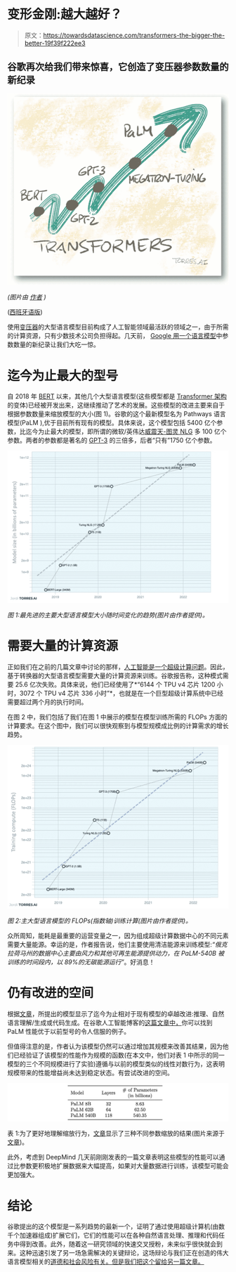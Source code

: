 # 变形金刚:越大越好？

> 原文：<https://towardsdatascience.com/transformers-the-bigger-the-better-19f39f222ee3>

## 谷歌再次给我们带来惊喜，它创造了变压器参数数量的新纪录

![](img/617c568dccb3070c76b57e2fb6ce197c.png)

*(图片由* [*作者*](https://torres.ai) *)*

([西班牙语版](https://torres.ai/nuevo-record-de-google-en-el-tamano-de-un-modelo-de-lenguaje-con-transformers/))

使用[变压器](https://torres-ai.medium.com/how-to-take-advantage-of-the-new-disruptive-ai-technology-called-transformers-9e57a26506cb)的大型语言模型目前构成了人工智能领域最活跃的领域之一，由于所需的计算资源，只有少数技术公司负担得起。几天前， [Google 用一个语言模型](https://storage.googleapis.com/pathways-language-model/PaLM-paper.pdf)中参数数量的新纪录让我们大吃一惊。

# **迄今为止最大的型号**

自 2018 年 [BERT](https://arxiv.org/pdf/1810.04805.pdf) 以来，其他几个大型语言模型(这些模型都是 [Transformer 架构](https://arxiv.org/pdf/1706.03762.pdf)的变体)已经被开发出来，这继续推动了艺术的发展。这些模型的改进主要来自于根据参数数量来缩放模型的大小(图 1)。谷歌的这个最新模型名为 Pathways 语言模型(PaLM ),优于目前所有现有的模型。具体来说，这个模型包括 5400 亿个参数，比迄今为止最大的模型，即所谓的微软/英伟达[威震天-图灵 NLG](https://arxiv.org/abs/2201.11990) 多 100 亿个参数。两者的参数都是著名的 [GPT-3](https://arxiv.org/abs/2005.14165) 的三倍多，后者“只有”1750 亿个参数。

![](img/459bf0343d1dd172144380edcb62e27f.png)

*图 1:最先进的主要大型语言模型大小随时间变化的趋势(图片由作者提供)。*

# 需要大量的计算资源

正如我们在之前的几篇文章中讨论的那样，[人工智能是一个超级计算问题](/artificial-intelligence-is-a-supercomputing-problem-4b0edbc2888d)。因此，基于转换器的大型语言模型需要大量的计算资源来训练。谷歌报告称，这种模式需要 25.6 亿次失败。具体来说，他们已经使用了*“6144 个 TPU v4 芯片 1200 小时，3072 个 TPU v4 芯片 336 小时”*，也就是在一个巨型超级计算系统中已经需要超过两个月的执行时间。

在图 2 中，我们包括了我们在图 1 中展示的模型在模型训练所需的 FLOPs 方面的计算要求。在这个图中，我们可以很快观察到与模型规模成比例的计算需求的增长趋势。

![](img/9d97962e7226f57703661d89273ea528.png)

*图 2:主大型语言模型的 FLOPs(指数轴)训练计算(图片由作者提供)。*

众所周知，能耗是最重要的运营变量之一，因为组成超级计算数据中心的不同元素需要大量能源。幸运的是，作者报告说，他们主要使用清洁能源来训练模型:*“俄克拉荷马州的数据中心主要由风力和其他可再生能源提供动力，在 PaLM-540B 被训练的时间段内，以 89%的无碳能源运行”*。好消息！

# **仍有改进的空间**

根据[文章](https://goo.gle/palm-paper)，所提出的模型显示了迄今为止相对于现有模型的卓越改进:推理、自然语言理解/生成或代码生成。在谷歌人工智能博客的[这篇文章中，](https://ai.googleblog.com/2022/04/pathways-language-model-palm-scaling-to.html)你可以找到 PaLM 性能优于以前型号的令人信服的例子。

但值得注意的是，作者认为该模型仍然可以通过增加其规模来改善其结果，因为他们已经验证了该模型的性能作为规模的函数(在本文中，他们对表 1 中所示的同一模型的三个不同规模进行了实验)遵循与以前的模型类似的线性对数行为，这表明规模带来的性能增益尚未达到稳定状态。有尝试改进的空间。

![](img/f0718bc5108b043393e297f41362a2c6.png)

表 1:为了更好地理解缩放行为，[文章](https://goo.gle/palm-paper)显示了三种不同参数缩放的结果(图片来源于[文章](https://goo.gle/palm-paper))。

此外，考虑到 DeepMind 几天前刚刚发表的一篇文章表明这些模型的性能可以通过比参数更积极地扩展数据来大幅提高，如果对大量数据进行训练，该模型可能会更加强大。

# **结论**

谷歌提出的这个模型是一系列趋势的最新一个，证明了通过使用超级计算机(由数千个加速器组成)扩展它们，它们的性能可以在各种自然语言处理、推理和代码任务中得到改善。此外，随着这一研究领域的快速交叉授粉，未来似乎很快就会到来。这种迅速引发了另一场急需解决的关键辩论，这场辩论与我们正在创造的伟大语言模型相关的[道德和社会风险有关。但是我们把这个留给另一篇文章。](https://arxiv.org/pdf/2112.04359.pdf)

[](https://torres-ai.medium.com/how-to-take-advantage-of-the-new-disruptive-ai-technology-called-transformers-9e57a26506cb)  [](https://torres-ai.medium.com/transformers-the-new-gem-of-deep-learning-d0ae04bc4a75)  [](https://torres-ai.medium.com/transfer-learning-the-democratization-of-transformers-1d2493b14883) 